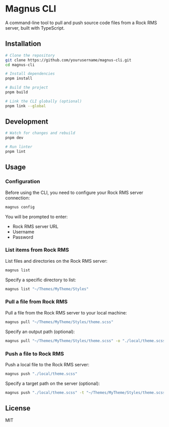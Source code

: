 # Magnus CLI

A command-line tool to pull and push source code files from a Rock RMS server, built with TypeScript.

## Installation

```bash
# Clone the repository
git clone https://github.com/yourusername/magnus-cli.git
cd magnus-cli

# Install dependencies
pnpm install

# Build the project
pnpm build

# Link the CLI globally (optional)
pnpm link --global
```

## Development

```bash
# Watch for changes and rebuild
pnpm dev

# Run linter
pnpm lint
```

## Usage

### Configuration

Before using the CLI, you need to configure your Rock RMS server connection:

```bash
magnus config
```

You will be prompted to enter:
- Rock RMS server URL
- Username
- Password

### List items from Rock RMS

List files and directories on the Rock RMS server:

```bash
magnus list
```

Specify a specific directory to list:

```bash
magnus list "~/Themes/MyTheme/Styles"
```

### Pull a file from Rock RMS

Pull a file from the Rock RMS server to your local machine:

```bash
magnus pull "~/Themes/MyTheme/Styles/theme.scss"
```

Specify an output path (optional):

```bash
magnus pull "~/Themes/MyTheme/Styles/theme.scss" -o "./local/theme.scss"
```

### Push a file to Rock RMS

Push a local file to the Rock RMS server:

```bash
magnus push "./local/theme.scss"
```

Specify a target path on the server (optional):

```bash
magnus push "./local/theme.scss" -t "~/Themes/MyTheme/Styles/theme.scss"
```

## License

MIT 
